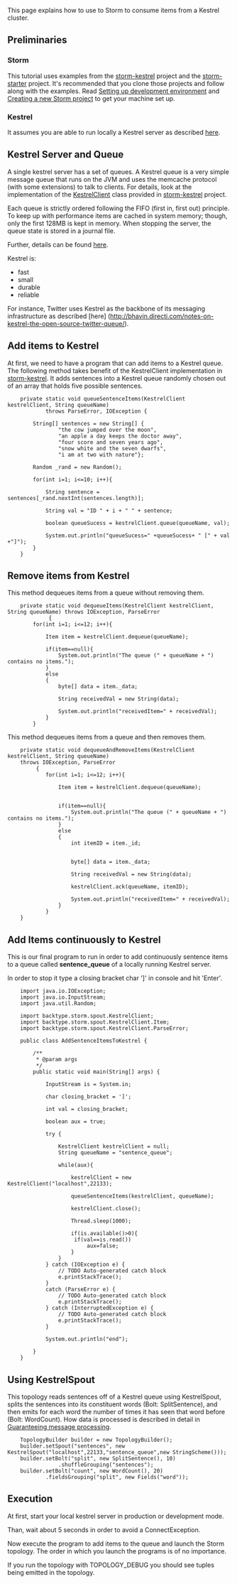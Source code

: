 This page explains how to use to Storm to consume items from a Kestrel cluster.
 
## Preliminaries
### Storm
This tutorial uses examples from the [storm-kestrel](https://github.com/nathanmarz/storm-kestrel) project and the [storm-starter](https://github.com/nathanmarz/storm-starter) project. It's recommended that you clone those projects and follow along with the examples. Read [Setting up development environment](https://github.com/nathanmarz/storm/wiki/Setting-up-development-environment) and [Creating a new Storm project](https://github.com/nathanmarz/storm/wiki/Creating-a-new-Storm-project) to get your machine set up.
### Kestrel 
It assumes you are able to run locally a Kestrel server as described [here](https://github.com/nathanmarz/storm-kestrel).

## Kestrel Server and Queue
A single kestrel server has a set of queues. A Kestrel queue is a very simple message queue that runs on the JVM and uses the memcache protocol (with some extensions) to talk to clients. For details, look at the implementation of the [KestrelClient](https://github.com/nathanmarz/storm-kestrel/blob/master/src/jvm/backtype/storm/spout/KestrelClient.java) class provided in [storm-kestrel](https://github.com/nathanmarz/storm-kestrel) project.

Each queue is strictly ordered following the FIFO (first in, first out) principle. To keep up with performance items are cached in system memory; though, only the first 128MB is kept in memory. When stopping the server, the queue state is stored in a journal file. 

Further, details can be found [here](https://github.com/nathanmarz/kestrel/blob/master/docs/guide.md).

Kestrel is:
* fast
* small
* durable
* reliable

For instance, Twitter uses Kestrel as the backbone of its messaging infrastructure as described [here] (http://bhavin.directi.com/notes-on-kestrel-the-open-source-twitter-queue/).

## Add items to Kestrel
At first, we need to have a program that can add items to a Kestrel queue. The following method takes benefit of the KestrelClient implementation in [storm-kestrel](https://github.com/nathanmarz/storm-kestrel). It adds sentences into a Kestrel queue randomly chosen out of an array that holds five possible sentences.

```
    private static void queueSentenceItems(KestrelClient kestrelClient, String queueName)
			throws ParseError, IOException {
		
		String[] sentences = new String[] {
	            "the cow jumped over the moon",
	            "an apple a day keeps the doctor away",
	            "four score and seven years ago",
	            "snow white and the seven dwarfs",
	            "i am at two with nature"};
		
		Random _rand = new Random();
		
		for(int i=1; i<=10; i++){
			
			String sentence = sentences[_rand.nextInt(sentences.length)];
			
			String val = "ID " + i + " " + sentence;
			
			boolean queueSucess = kestrelClient.queue(queueName, val);
			
			System.out.println("queueSucess=" +queueSucess+ " [" + val +"]");
		}
	}
```

## Remove items from Kestrel

This method dequeues items from a queue without removing them.
```
    private static void dequeueItems(KestrelClient kestrelClient, String queueName) throws IOException, ParseError
			 {
		for(int i=1; i<=12; i++){
			
			Item item = kestrelClient.dequeue(queueName);
			
			if(item==null){
				System.out.println("The queue (" + queueName + ") contains no items.");
			}
			else
			{
				byte[] data = item._data;
				
				String receivedVal = new String(data);
				
				System.out.println("receivedItem=" + receivedVal);
			}
		}
```

This method dequeues items from a queue and then removes them.
```
    private static void dequeueAndRemoveItems(KestrelClient kestrelClient, String queueName) 
    throws IOException, ParseError
		 {
			for(int i=1; i<=12; i++){
				
				Item item = kestrelClient.dequeue(queueName);
				
				
				if(item==null){
					System.out.println("The queue (" + queueName + ") contains no items.");
				}
				else
				{
					int itemID = item._id;
					
					
					byte[] data = item._data;
					
					String receivedVal = new String(data);
					
					kestrelClient.ack(queueName, itemID);
					
					System.out.println("receivedItem=" + receivedVal);
				}
			}
	}
```

## Add Items continuously to Kestrel

This is our final program to run in order to add continuously sentence items to a queue called **sentence_queue** of a locally running Kestrel server.

In order to stop it type a closing bracket char ']' in console and hit 'Enter'.

```
    import java.io.IOException;
    import java.io.InputStream;
    import java.util.Random;
    
    import backtype.storm.spout.KestrelClient;
    import backtype.storm.spout.KestrelClient.Item;
    import backtype.storm.spout.KestrelClient.ParseError;
    
    public class AddSentenceItemsToKestrel {
    
    	/**
    	 * @param args
    	 */
    	public static void main(String[] args) {
    				
    		InputStream is = System.in;
    				
			char closing_bracket = ']';
			
			int val = closing_bracket;
			
			boolean aux = true;
			
			try {
				
				KestrelClient kestrelClient = null;
				String queueName = "sentence_queue";
				
				while(aux){
					
					kestrelClient = new KestrelClient("localhost",22133);
					
					queueSentenceItems(kestrelClient, queueName);
					
					kestrelClient.close();
					
					Thread.sleep(1000);
					
					if(is.available()>0){
					 if(val==is.read())
						 aux=false;
					}
				}
			} catch (IOException e) {
				// TODO Auto-generated catch block
				e.printStackTrace();
			}
			catch (ParseError e) {
				// TODO Auto-generated catch block
				e.printStackTrace();
			} catch (InterruptedException e) {
				// TODO Auto-generated catch block
				e.printStackTrace();
			}
			
			System.out.println("end");

	    }
	}
```
## Using KestrelSpout

This topology reads sentences off of a Kestrel queue using KestrelSpout, splits the sentences into its constituent words (Bolt: SplitSentence), and then emits for each word the number of times it has seen that word before (Bolt: WordCount). How data is processed is described in detail in [Guaranteeing message processing](https://github.com/nathanmarz/storm/wiki/Guaranteeing-message-processing).

```
    TopologyBuilder builder = new TopologyBuilder();
    builder.setSpout("sentences", new KestrelSpout("localhost",22133,"sentence_queue",new StringScheme()));
    builder.setBolt("split", new SplitSentence(), 10)
    	        .shuffleGrouping("sentences");
    builder.setBolt("count", new WordCount(), 20)
	        .fieldsGrouping("split", new Fields("word"));
```

## Execution

At first, start your local kestrel server in production or development mode. 

Than, wait about 5 seconds in order to avoid a ConnectException.

Now execute the program to add items to the queue and launch the Storm topology. The order in which you launch the programs is of no importance.

If you run the topology with TOPOLOGY_DEBUG you should see tuples being emitted in the topology.
